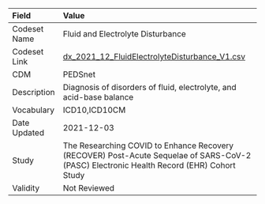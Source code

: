 |Field        |Value                                                                                                                                    |
|:------------|:----------------------------------------------------------------------------------------------------------------------------------------|
|Codeset Name |Fluid and Electrolyte Disturbance                                                                                                        |
|Codeset Link |[dx_2021_12_FluidElectrolyteDisturbance_V1.csv](https://github.com/PEDSnet/Variable-Dictionary/blob/main/conditions/dx_2021_12_FluidElectrolyteDisturbance_V1.csv.csv)|
|CDM          |PEDSnet                                                                                                                                  |
|Description  |Diagnosis of disorders of fluid, electrolyte, and acid-base balance                                                                      |
|Vocabulary   |ICD10,ICD10CM                                                                                                                            |
|Date Updated |2021-12-03                                                                                                                               |
|Study        |The Researching COVID to Enhance Recovery (RECOVER) Post-Acute Sequelae of SARS-CoV-2 (PASC) Electronic Health Record (EHR) Cohort Study |
|Validity     |Not Reviewed                                                                                                                             |
